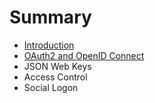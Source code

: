 # Summary

* [Introduction](docs/README.md)
* [OAuth2 and OpenID Connect](docs/oauth2.md)
* JSON Web Keys
* Access Control
* Social Logon

